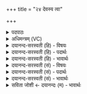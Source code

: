 +++
title = "२४ देवस्य त्वा"

+++
<details><summary>पदपाठः</summary>

दे॒वस्य॑। त्वा॒। स॒वि॒तुः। प्र॒स॒व इति॑ प्रऽस॒वे। अ॒श्विनोः॑। बा॒हुभ्या॒मिति॑ बा॒हुऽभ्या॑म्। पू॒ष्णः। हस्ता॑भ्याम्। आ। द॒दे॒। अ॒ध्व॒र॒कृत॒मित्य॑ध्वर॒ऽकृत॑म् दे॒वेभ्यः॑। इन्द्र॑स्य। बा॒हुः। अ॒सि॒। दक्षि॑णः। स॒हस्र॑भृष्टि॒रिति॑ स॒हस्र॑ऽभृष्टिः। श॒तते॑जा॒ इति श॒तऽते॑जाः। वा॒युः। अ॒सि॒। ति॒ग्मते॑जा॒ इति॑ ति॒ग्मऽते॑जाः। द्वि॒ष॒तः। व॒धः। २४।
</details>

<details><summary>अधिमन्त्रम् (VC)</summary>

- द्योविद्युतौ देवते
- परमेष्ठी प्रजापतिर्ऋषिः
- स्वराड् ब्राह्मी पङ्क्तिः,
- पञ्चमः
</details>

<details><summary>दयानन्द-सरस्वती (हि) - विषयः</summary>

फिर भी उक्त यज्ञ कैसा और क्यों उसका अनुष्ठान करना चाहिये, सो अगले मन्त्र में उपदेश किया है ॥
</details>

<details><summary>दयानन्द-सरस्वती (हि) - पदार्थः</summary>

पदार्थान्वयभाषाः -  मैं (सवितुः) अन्तर्यामी प्रेरणा करने (देवस्य) सब आनन्द के देनेवाले परमेश्वर की (प्रसवे) प्रेरणा में (अश्विनोः) सूर्य्य, चन्द्र और अध्वर्य्युओं के [बाहुभ्याम्] बल और वीर्य्य से तथा (पूष्णः) पुष्टिकारक वायु के (हस्ताभ्याम्) जो कि ग्रहण और त्याग के हेतु उदान और अपान हैं, उन से (देवेभ्यः) विद्वान् वा दिव्य सुखों की प्राप्ति के लिये (अध्वरकृतम्) यज्ञ से सुखकारक [(त्वा) उस] कर्म को (आददे) अच्छे प्रकार ग्रहण करता हूँ और मेरा किया हुआ जो यज्ञ है सो (इन्द्रस्य) सूर्य्य का (सहस्रभृष्टिः) जिसमें अनेक प्रकार के पदार्थों के पचाने का सामर्थ्य वा (शततेजाः) अनेक प्रकार का तेज तथा (दक्षिणः) प्राप्त करनेवाला (बाहुः) किरणसमूह (असि) है और जिस (इन्द्रस्य) सूर्य्य वा मेघमण्डल का (तिग्मतेजाः) तीक्ष्ण तेजवाला (वायुः) वायु हेतु (असि) है, उस से हम को अनेक प्रकार के सुख तथा (द्विषतः) शत्रुओं का (वधः) नाश करना चाहिये ॥२४॥
</details>

<details><summary>दयानन्द-सरस्वती (हि) - भावार्थः</summary>

भावार्थभाषाः -  ईश्वर आज्ञा करता है कि मनुष्यों को अच्छी प्रकार सिद्ध किया हुआ यज्ञ जिस में भौतिक अग्नि के संयोग से ऊपर को अच्छे-अच्छे पदार्थ छोड़े जाते हैं, वह सूर्य्य की किरणों में स्थिर होता है तथा पवन उस को धारण करता है और वह सब के उपकार के लिये हजारों सुखों को प्राप्त कराके दुःखों का विनाश करनेवाला होता है ॥२४॥
</details>

<details><summary>दयानन्द-सरस्वती (सं) - विषयः</summary>

पुनः स यज्ञः कीदृशोऽस्ति किमर्थश्चानुष्ठेय इत्युपदिश्यते ॥
</details>

<details><summary>दयानन्द-सरस्वती (सं) - पदार्थः</summary>

पदार्थान्वयभाषाः -  अहं सवितुर्देवस्य प्रसवेऽश्विनोर्बाहुभ्यां पूष्णो हस्ताभ्यां देवेभ्योऽध्वरकृतं [त्वा त]माददे यो मयाऽनुष्ठितो यज्ञ इन्द्रस्य सहस्रभृष्टिः शततेजा दक्षिणो बाहुरसि भवति। यस्येन्द्रस्य सूर्य्यलोकस्य मेघस्य वा तिग्मतेजा वायुर्हेतुरस्ति तेन सुखानि द्विषतो वधश्च कार्य्यः ॥२४॥
</details>

<details><summary>दयानन्द-सरस्वती (सं) - भावार्थः</summary>

भावार्थभाषाः -  ईश्वर आज्ञापयति मनुष्यैः सम्यक् संपादितोऽयं यज्ञोऽग्निनोर्ध्वं प्रक्षिप्तद्रव्यः सूर्य्यकिरणस्थो वायुना धृतः सर्वोपकारी भूत्वा सहस्राणि सुखानि प्रापयित्वा दुःखानां नाशकारी भवतीति ॥२४॥
</details>

<details><summary>सविता जोशी ← दयानन्दः (म) - भावार्थः</summary>

भावार्थभाषाः -  ईश्वर उपदेश करतो की, माणसे चांगल्या प्रकारे केलेल्या यज्ञात उत्तम पदार्थांची आहुती देतात. ती अग्नीच्या साह्याने वर जाते व तो यज्ञरूपी अग्नी सूर्यकिरणांमध्ये स्थिर होतो. वायू त्यांना धारण करतो व तो सर्वांवर उपकार करणारा, हजारो प्रकारचे सुख देणारा आणि दुःखांचा नाश करणारा ठरतो.
</details>